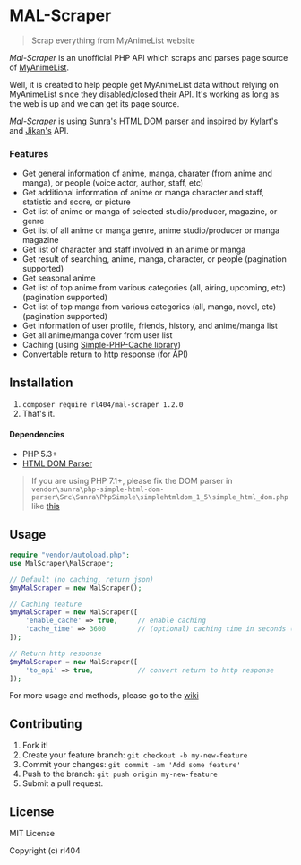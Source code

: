 # MAL-Scraper

> Scrap everything from MyAnimeList website

_Mal-Scraper_ is an unofficial PHP API which scraps and parses page source of [MyAnimeList](https://myanimelist.net/).

Well, it is created to help people get MyAnimeList data without relying on MyAnimeList since they disabled/closed their API. It's working as long as the web is up and we can get its page source.

_Mal-Scraper_ is using [Sunra's](https://github.com/sunra/php-simple-html-dom-parser) HTML DOM parser and inspired by [Kylart's](https://github.com/Kylart/MalScraper) and  [Jikan's](https://github.com/jikan-me/jikan) API.

### Features
- Get general information of anime, manga, charater (from anime and manga), or people (voice actor, author, staff, etc)
- Get additional information of anime or manga character and staff, statistic and score, or picture
- Get list of anime or manga of selected studio/producer, magazine, or genre
- Get list of all anime or manga genre, anime studio/producer or manga magazine
- Get list of character and staff involved in an anime or manga
- Get result of searching, anime, manga, character, or people (pagination supported)
- Get seasonal anime
- Get list of top anime from various categories (all, airing, upcoming, etc) (pagination supported)
- Get list of top manga from various categories (all, manga, novel, etc) (pagination supported)
- Get information of user profile, friends, history, and anime/manga list
- Get all anime/manga cover from user list
- Caching (using [Simple-PHP-Cache library](https://github.com/cosenary/Simple-PHP-Cache))
- Convertable return to http response (for API)

## Installation
1. `composer require rl404/mal-scraper 1.2.0`
2. That's it.

#### Dependencies
- PHP 5.3+
- [HTML DOM Parser](https://github.com/sunra/php-simple-html-dom-parser)

 > If you are using PHP 7.1+, please fix the DOM parser in `vendor\sunra\php-simple-html-dom-parser\Src\Sunra\PhpSimple\simplehtmldom_1_5\simple_html_dom.php` like [this](https://github.com/sunra/php-simple-html-dom-parser/issues/59)

## Usage
```php
require "vendor/autoload.php";
use MalScraper\MalScraper;

// Default (no caching, return json)
$myMalScraper = new MalScraper();

// Caching feature
$myMalScraper = new MalScraper([
    'enable_cache' => true,     // enable caching
    'cache_time' => 3600        // (optional) caching time in seconds (1 day as default)
]);

// Return http response
$myMalScraper = new MalScraper([
    'to_api' => true,         	// convert return to http response
]);
```
For more usage and methods, please go to the [wiki](https://github.com/rl404/MAL-Scraper/wiki)

## Contributing
1. Fork it!
2. Create your feature branch: `git checkout -b my-new-feature`
3. Commit your changes: `git commit -am 'Add some feature'`
4. Push to the branch: `git push origin my-new-feature`
5. Submit a pull request.

## License
MIT License

Copyright (c) rl404